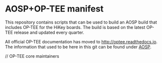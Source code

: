 # AOSP+OP-TEE manifest

This repository contains scripts that can be used to build an AOSP build that
includes OP-TEE for the HiKey boards. The build is based on the latest OP-TEE
release and updated every quarter.

All official OP-TEE documentation has moved to http://optee.readthedocs.io. The
information that used to be here in this git can be found under [AOSP].

// OP-TEE core maintainers

[AOSP]: https://optee.readthedocs.io/building/aosp/aosp.html
